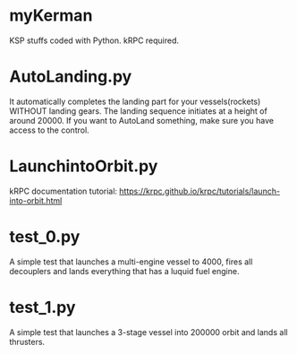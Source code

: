 # myKerman

KSP stuffs coded with Python. kRPC required.

# AutoLanding.py
It automatically completes the landing part for your vessels(rockets) WITHOUT landing gears. The landing sequence initiates at a height of around 20000.
If you want to AutoLand something, make sure you have access to the control.

# LaunchintoOrbit.py
kRPC documentation tutorial: https://krpc.github.io/krpc/tutorials/launch-into-orbit.html

# test_0.py
A simple test that launches a multi-engine vessel to 4000, fires all decouplers and lands everything that has a luquid fuel engine.

# test_1.py
A simple test that launches a 3-stage vessel into 200000 orbit and lands all thrusters.
